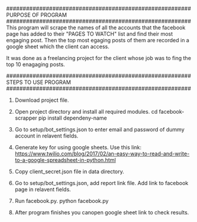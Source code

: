 ######################################################## 
              PURPOSE OF PROGRAM
########################################################
This program will scrape the names of all the accounts that the facebook page has added to their "PAGES TO WATCH" list and find their most engaging post. Then the top most egaging posts of them are recorded in a google sheet which the client can access. 

It was done as a freelancing project for the client whose job was to fing the top 10 enagaging posts.


######################################################## 
             STEPS TO USE PROGRAM
########################################################


1. Download project file.
2. Open project directory and install all required modules.
   cd facebook-scrapper
   pip install dependeny-name
3. Go to setup/bot_settings.json to enter email and password of    dummy account in relavent fields. 

4. Generate key for using google sheets. Use this link: https://www.twilio.com/blog/2017/02/an-easy-way-to-read-and-write-to-a-google-spreadsheet-in-python.html
5. Copy client_secret.json file in data directory. 
6. Go to setup/bot_settings.json, add report link file. Add link to facebook page in relavent fields. 
7. Run facebook.py.
   python facebook.py
8. After program finishes you canopen google sheet link to check results. 
